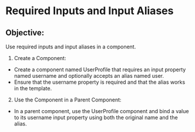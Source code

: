 # Required Inputs and Input Aliases

## Objective:

Use required inputs and input aliases in a component.

1. Create a Component:

- Create a component named UserProfile that requires an input property named username and optionally accepts an alias named user.
- Ensure that the username property is required and that the alias works in the template.

2. Use the Component in a Parent Component:

- In a parent component, use the UserProfile component and bind a value to its username input property using both the original name and the alias.

